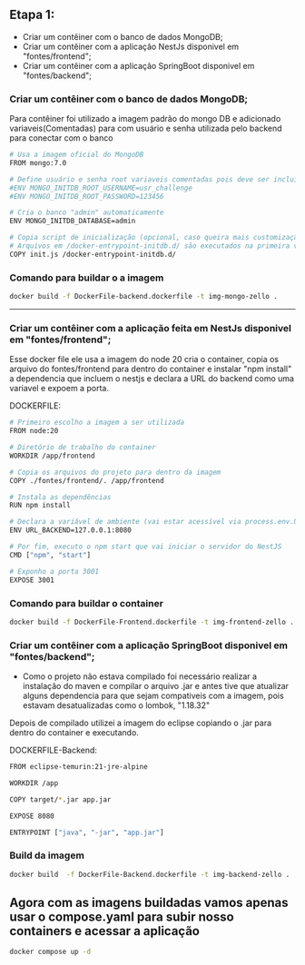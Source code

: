 ## Etapa 1:

* Criar um contêiner com o banco de dados MongoDB;
* Criar um contêiner com a aplicação NestJs disponivel em "fontes/frontend";
* Criar um contêiner com a aplicação SpringBoot disponivel em "fontes/backend";

### Criar um contêiner com o banco de dados MongoDB;

Para contêiner foi utilizado a imagem padrão do mongo DB e adicionado variaveis(Comentadas) para com usuário e senha utilizada pelo backend para conectar com o banco

```bash
# Usa a imagem oficial do MongoDB
FROM mongo:7.0

# Define usuário e senha root variaveis comentadas pois deve ser incluida apenas na hora de inicar o container
#ENV MONGO_INITDB_ROOT_USERNAME=usr_challenge
#ENV MONGO_INITDB_ROOT_PASSWORD=123456

# Cria o banco "admin" automaticamente
ENV MONGO_INITDB_DATABASE=admin

# Copia script de inicialização (opcional, caso queira mais customização)
# Arquivos em /docker-entrypoint-initdb.d/ são executados na primeira vez que o container roda
COPY init.js /docker-entrypoint-initdb.d/
```

### Comando para buildar o a imagem
```bash
docker build -f DockerFile-backend.dockerfile -t img-mongo-zello .
```

---

### Criar um contêiner com a aplicação feita em NestJs disponivel em "fontes/frontend";
Esse docker file ele usa a imagem do node 20 cria o container, copia os arquivo do fontes/frontend para dentro do container e instalar "npm install" a dependencia que incluem o nestjs e declara a URL do backend como uma variavel e expoem a porta.

DOCKERFILE:
```bash
# Primeiro escolho a imagem a ser utilizada
FROM node:20

# Diretório de trabalho do container
WORKDIR /app/frontend

# Copia os arquivos do projeto para dentro da imagem
COPY ./fontes/frontend/. /app/frontend

# Instala as dependências
RUN npm install

# Declara a variável de ambiente (vai estar acessível via process.env.URL_BACKEND)
ENV URL_BACKEND=127.0.0.1:8080

# Por fim, executo o npm start que vai iniciar o servidor do NestJS
CMD ["npm", "start"]

# Exponho a porta 3001
EXPOSE 3001
```
### Comando para buildar o container
```bash
docker build -f DockerFile-Frontend.dockerfile -t img-frontend-zello .
```


### Criar um contêiner com a aplicação SpringBoot disponivel em "fontes/backend";
* Como o projeto não estava compilado foi necessário realizar a instalação do maven e compilar o arquivo .jar e antes tive que atualizar alguns dependencia para que sejam compativeis com a imagem, pois estavam desatualizadas como o lombok, "<version>1.18.32</version>"

Depois de compilado utilizei a imagem do eclipse copiando o .jar para dentro do container e executando.

DOCKERFILE-Backend:
```bash
FROM eclipse-temurin:21-jre-alpine

WORKDIR /app

COPY target/*.jar app.jar

EXPOSE 8080

ENTRYPOINT ["java", "-jar", "app.jar"]
```


### Build da imagem
```bash
docker build  -f DockerFile-Backend.dockerfile -t img-backend-zello .
```

## Agora com as imagens buildadas vamos apenas usar o compose.yaml para subir nosso containers e acessar a aplicação
```bash
docker compose up -d
```